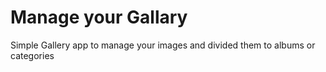 
# Manage your Gallary

Simple Gallery app to manage your images and divided them to albums or categories
